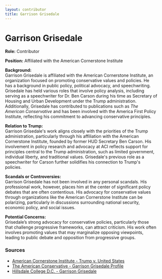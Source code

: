 ```yaml
---
layout: contributor
title: Garrison Grisedale
---
```


# Garrison Grisedale

**Role:** Contributor

**Position:** Affiliated with the American Cornerstone Institute

**Background:**  
Garrison Grisedale is affiliated with the American Cornerstone Institute, an organization focused on promoting conservative values and policies. He has a background in public policy, political advocacy, and speechwriting. Grisedale has held various roles that involve policy analysis, including serving as a speechwriter for Dr. Ben Carson during his time as Secretary of Housing and Urban Development under the Trump administration. Additionally, Grisedale has contributed to publications such as *The American Conservative* and has been involved with the America First Policy Institute, reflecting his commitment to advancing conservative principles.

**Relation to Trump:**  
Garrison Grisedale's work aligns closely with the priorities of the Trump administration, particularly through his affiliation with the American Cornerstone Institute, founded by former HUD Secretary Ben Carson. His involvement in policy research and advocacy at ACI reflects support for principles central to the Trump administration, such as limited government, individual liberty, and traditional values. Grisedale's previous role as a speechwriter for Carson further solidifies his connection to Trump's policies.

**Scandals or Controversies:**  
Garrison Grisedale has not been involved in any personal scandals. His professional work, however, places him at the center of significant policy debates that are often contentious. His advocacy for conservative values through organizations like the American Cornerstone Institute can be polarizing, particularly in discussions surrounding national security, economic policy, and social issues.

**Potential Concerns:**  
Grisedale’s strong advocacy for conservative policies, particularly those that challenge progressive frameworks, can attract criticism. His work often involves promoting values that may marginalize opposing viewpoints, leading to public debate and opposition from progressive groups.

### Sources
- [American Cornerstone Institute - Trump v. United States](https://americancornerstone.org/aci-legal-briefs-trump-v-united-states)
- [The American Conservative - Garrison Grisedale Profile](https://www.theamericanconservative.com)
- [Hillsdale College D.C. - Garrison Grisedale](https://dc.hillsdale.edu)
